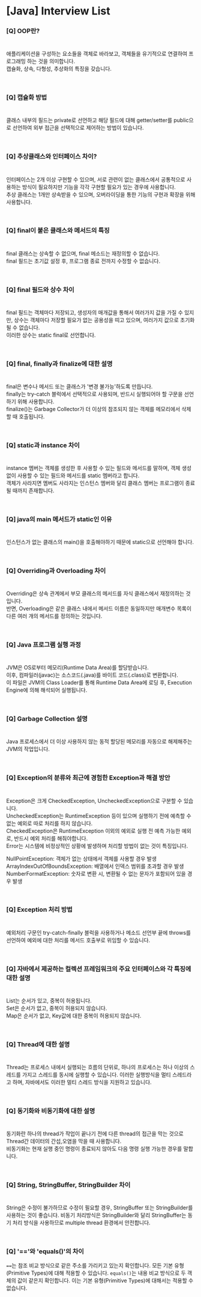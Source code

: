 # [Java] Interview List

### [Q] OOP란?
#
애플리케이션을 구성하는 요소들을 객체로 바라보고, 객체들을 유기적으로 연결하여 프로그래밍 하는 것을 의미합니다. <br/>
캡슐화, 상속, 다형성, 추상화의 특징을 갖습니다.

<br>

### [Q] 캡슐화 방법
#
클래스 내부의 필드는 private로 선언하고 해당 필드에 대해 getter/setter를 public으로 선언하여 외부 접근을 선택적으로 제어하는 방법이 있습니다.

<br>

### [Q] 추상클래스와 인터페이스 차이?
#
인터페이스는 2개 이상 구현할 수 있으며, 서로 관련이 없는 클래스에서 공통적으로 사용하는 방식이 필요하지만 기능을 각각 구현할 필요가 있는 경우에 사용합니다. <br/>
추상 클래스는 1개만 상속받을 수 있으며, 오버라이딩을 통한 기능의 구현과 확장을 위해 사용합니다.

<br>

### [Q] final이 붙은 클래스와 메서드의 특징
#
final 클래스는 상속할 수 없으며, final 메소드는 재정의할 수 없습니다. <br/>
final 필드는 초기값 설정 후, 프로그램 종료 전까지 수정할 수 없습니다.

<br>

### [Q] final 필드와 상수 차이
#
final 필드는 객체마다 저장되고, 생성자의 매개값을 통해서 여러가지 값을 가질 수 있지만, 상수는 객체마다 저장할 필요가 없는 공용성을 띠고 있으며, 여러가지 값으로 초기화 될 수 없습니다. <br/>
이러한 상수는 static final로 선언합니다.

<br>

### [Q] final, finally과 finalize에 대한 설명
#
final은 변수나 메서드 또는 클래스가 '변경 불가능'하도록 만듭니다. <br/>
finally는 try-catch 블럭에서 선택적으로 사용되며, 반드시 실행되어야 할 구문을 선언하기 위해 사용합니다. <br/>
finalize()는 Garbage Collector가 더 이상의 참조되지 않는 객체를 메모리에서 삭제할 때 호출됩니다.

<br>

### [Q] static과 instance 차이
#
instance 멤버는 객체를 생성한 후 사용할 수 있는 필드와 메서드를 말하며, 객체 생성없이 사용할 수 있는 필드와 메서드를 static 멤버라고 합니다. <br/>
객체가 사라지면 멤버도 사라지는 인스턴스 멤버와 달리 클래스 멤버는 프로그램이 종료될 때까지 존재합니다.

<br>

### [Q] java의 main 메서드가 static인 이유
#
인스턴스가 없는 클래스의 main()을 호출해야하기 때문에 static으로 선언해야 합니다.

<br>

### [Q] Overriding과 Overloading 차이
#
Overriding은 상속 관계에서 부모 클래스의 메서드를 자식 클래스에서 재정의하는 것입니다. <br/>
반면, Overloading은 같은 클래스 내에서 메서드 이름은 동일하지만 매개변수 목록이 다른 여러 개의 메서드를 정의하는 것입니다.

<br>

### [Q] Java 프로그램 실행 과정
#
JVM은 OS로부터 메모리(Runtime Data Area)를 할당받습니다. <br/>
이후, 컴파일러(javac)는 소스코드(.java)를 바이트 코드(.class)로 변환합니다. <br/>
이 파일은 JVM의 Class Loader를 통해 Runtime Data Area에 로딩 후, Execution Engine에 의해 해석되어 실행됩니다.

<br>

### [Q] Garbage Collection 설명
#
Java 프로세스에서 더 이상 사용하지 않는 동적 할당된 메모리를 자동으로 해제해주는 JVM의 작업입니다.

<br>

### [Q] Exception의 분류와 최근에 경험한 Exception과 해결 방안
#
Exception은 크게 CheckedException, UncheckedException으로 구분할 수 있습니다. <br/>
UncheckedException는 RuntimeException 등이 있으며 실행하기 전에 예측할 수 없는 예외로 따로 처리를 하지 않습니다. <br/>
CheckedException은 RuntimeException 이외의 예외로 실행 전 예측 가능한 예외로, 반드시 예외 처리를 해줘야합니다. <br/>
Error는 시스템에 비정상적인 상황에 발생하며 처리할 방법이 없는 것이 특징입니다. <br/>

NullPointException: 객체가 없는 상태에서 객체를 사용할 경우 발생 <br/>
ArrayIndexOutOfBoundsException: 배열에서 인덱스 범위를 초과할 경우 발생 <br/>
NumberFormatException: 숫자로 변환 시, 변환될 수 없는 문자가 포함되어 있을 경우 발생

<br>

### [Q] Exception 처리 방법
#
예외처리 구문인 try-catch-finally 블럭을 사용하거나 메소드 선언부 끝에 throws를 선언하여 예외에 대한 처리를 메서드 호출부로 위임할 수 있습니다.

<br>

### [Q] 자바에서 제공하는 컬렉션 프레임워크의 주요 인터페이스와 각 특징에 대한 설명
#
List는 순서가 있고, 중복이 허용됩니다. <br/>
Set은 순서가 없고, 중복이 허용되지 않습니다. <br/>
Map은 순서가 없고, Key값에 대한 중복이 허용되지 않습니다.

<br>

### [Q] Thread에 대한 설명
#
Thread는 프로세스 내에서 실행되는 흐름의 단위로, 하나의 프로세스는 하나 이상의 스레드를 가지고 스레드를 동시에 실행할 수 있습니다. 이러한 실행방식을 멀티 스레드라고 하며, 자바에서도 이러한 멀티 스레드 방식을 지원하고 있습니다.

<br>

### [Q] 동기화와 비동기화에 대한 설명
#
동기화란 하나의 thread가 작업이 끝나기 전에 다른 thread의 접근을 막는 것으로 Thread간 데이터의 간섭,오염을 막을 때 사용합니다. <br/>
비동기화는 현재 실행 중인 명령이 종료되지 않아도 다음 명령 실행 가능한 경우를 말합니다.

<br>

### [Q] String, StringBuffer, StringBuilder 차이
#
String은 수정이 불가하므로 수정이 필요할 경우, StringBuffer 또는 StringBuilder를 사용하는 것이 좋습니다.
비동기 처리방식은 StringBuilder와 달리 StringBuffer는 동기 처리 방식을 사용하므로 multiple thread 환경에서 안전합니다.

<br>

### [Q] '=='와 'equals()'의 차이
`==`는 참조 비교 방식으로 같은 주소를 가리키고 있는지 확인합니다. 모든 기본 유형(Primitive Types)에 대해 적용할 수 있습니다.
`equals()`는 내용 비교 방식으로 두 객체의 값이 같은지 확인합니다. 이는 기본 유형(Primitive Types)에 대해서는 적용할 수 없습니다.